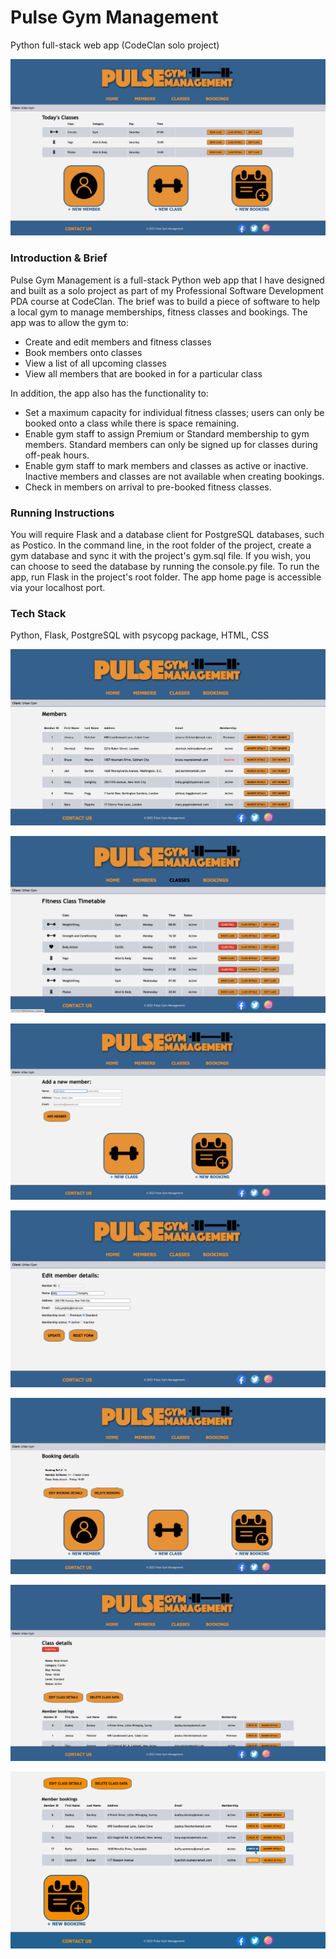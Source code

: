 # Pulse Gym Management

Python full-stack web app (CodeClan solo project)

![Pulse Gym Management - home page](/assets/images/home_page_ss.png)

### Introduction & Brief
Pulse Gym Management is a full-stack Python web app that I have designed and built as a solo project as part of my Professional Software Development PDA course at CodeClan. The brief was to build a piece of software to help a local gym to manage memberships, fitness classes and bookings. The app was to allow the gym to:
- Create and edit members and fitness classes
- Book members onto classes
- View a list of all upcoming classes
- View all members that are booked in for a particular class

In addition, the app also has the functionality to:
- Set a maximum capacity for individual fitness classes; users can only be booked onto a class while there is space remaining.
- Enable gym staff to assign Premium or Standard membership to gym members. Standard members can only be signed up for classes during off-peak hours.
- Enable gym staff to mark members and classes as active or inactive. Inactive members and classes are not available when creating bookings.
- Check in members on arrival to pre-booked fitness classes.

### Running Instructions
You will require Flask and a database client for PostgreSQL databases, such as Postico. In the command line, in the root folder of the project, create a gym database and sync it with the project's gym.sql file. If you wish, you can choose to seed the database by running the console.py file. To run the app, run Flask in the project's root folder. The app home page is accessible via your localhost port.

### Tech Stack
Python, Flask, PostgreSQL with psycopg package, HTML, CSS

![Pulse Gym Management - members page](/assets/images/members_ss.png)

![Pulse Gym Management - fitness classes page](/assets/images/fitness_classes_ss.png)

![Pulse Gym Management - new member page](/assets/images/add_new_member_ss.png)

![Pulse Gym Management - edit member details page](/assets/images/edit_member_details_ss.png)

![Pulse Gym Management - booking details page](/assets/images/booking_details_ss.png)

![Pulse Gym Management - fitness class page](/assets/images/class_details_ss.png)

![Pulse Gym Management - checking in booked members](/assets/images/check_in_booked_members_ss.png)

